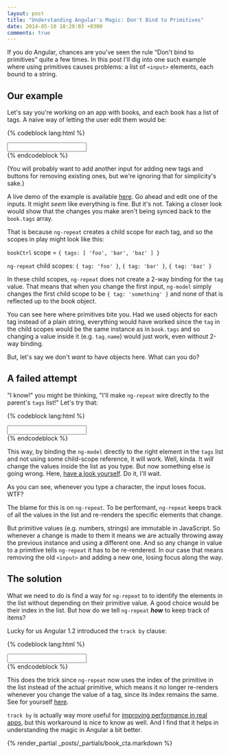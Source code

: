 ```yaml
---
layout: post
title: "Understanding Angular's Magic: Don't Bind to Primitives"
date: 2014-05-10 18:29:03 +0300
comments: true
---
```


If you do Angular, chances are you've seen the rule “Don't bind to primitives” quite a few times. In this post I'll dig into one such example where using primitives causes problems:  a list of `<input>` elements, each bound to a string.

## Our example

Let's say you're working on an app with books, and each book has a list of tags. A naive way of letting the user edit them would be:

{% codeblock lang:html %}
<div ng-controller="bookCtrl">
    <div ng-repeat="tag in book.tags">
        <input type="text" ng-model="tag">
    </div>
</div>
{% endcodeblock %}
    
(You will probably want to add another input for adding new tags and buttons for removing existing ones, but we're ignoring that for simplicity's sake.)

A live demo of the example is available [here](http://jsfiddle.net/avivby/yPFL6/). Go ahead and edit one of the inputs. It might *seem* like everything is fine. But it's not. Taking a closer look would show that the changes you make aren't being synced back to the `book.tags` array.

That is because `ng-repeat` creates a child scope for each tag, and so the scopes in play might look like this:

`bookCtrl` scope = `{ tags: [ 'foo', 'bar', 'baz' ] }`

`ng-repeat` child scopes: `{ tag: 'foo' }`, `{ tag: 'bar' }`, `{ tag: 'baz' }`

In these child scopes, `ng-repeat` does not create a 2-way binding for the `tag` value. That means that when you change the first input, `ng-model` simply changes the first child scope to be `{ tag: 'something' }` and none of that is reflected up to the book object.

You can see here where primitives bite you. Had we used objects for each tag instead of a plain string, everything would have worked since the `tag` in the child scopes would be the same instance as in `book.tags` and so changing a value inside it (e.g. `tag.name`) would just work, even without 2-way binding.

But, let's say we don't *want* to have objects here. What can you do?

## A failed attempt

"I know!" you might be thinking, "I'll make `ng-repeat` wire directly to the parent's `tags` list!" Let's try that:

{% codeblock lang:html %}
<div ng-controller="bookCtrl">
    <div ng-repeat="tag in book.tags">
        <input type="text" ng-model="book.tags[$index]">
    </div>
</div>
{% endcodeblock %}
    
This way, by binding the `ng-model` directly to the right element in the `tags` list and not using some child-scope reference, it will work. Well, kinda. It *will* change the values inside the list as you type. But now something else is going wrong. Here, [have a look yourself](http://jsfiddle.net/avivby/htdKM/). Do it, I'll wait.

As you can see, whenever you type a character, the input loses focus. WTF?

The blame for this is on `ng-repeat`. To be performant, `ng-repeat` keeps track of all the values in the list and re-renders the specific elements that change.

But primitive values (e.g. numbers, strings) are immutable in JavaScript. So whenever a change is made to them it means we are actually throwing away the previous instance and using a different one. And so any change in value to a primitive tells `ng-repeat` it has to be re-rendered. In our case that means removing the old `<input>` and adding a new one, losing focus along the way.

## The solution

What we need to do is find a way for `ng-repeat` to to identify the elements in the list without depending on their primitive value. A good choice would be their index in the list. But how do we tell `ng-repeat` ***how*** to keep track of items?

Lucky for us Angular 1.2 introduced the `track by` clause:

{% codeblock lang:html %}
<div ng-controller="bookCtrl">
    <div ng-repeat="tag in book.tags track by $index">
        <input type="text" ng-model="book.tags[$index]">
    </div>
</div>
{% endcodeblock %}

This does the trick since `ng-repeat` now uses the index of the primitive in the list instead of the actual primitive, which means it no longer re-renders whenever you change the value of a tag, since its index remains the same. See for yourself [here](http://jsfiddle.net/avivby/ZXmuR/).

`track by` is actually way more useful for [improving performance in real apps](http://www.codelord.net/2014/04/15/improving-ng-repeat-performance-with-track-by/), but this workaround is nice to know as well. And I find that it helps in understanding the magic in Angular a bit better.

{% render_partial _posts/_partials/book_cta.markdown %}
